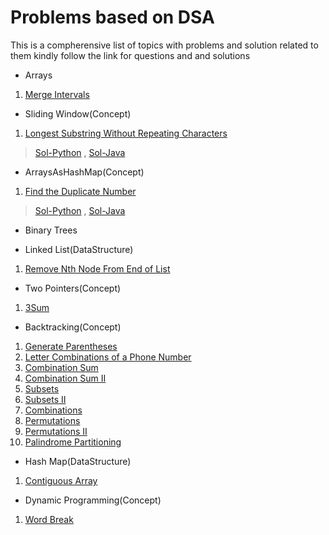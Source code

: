 # Problems based on DSA
This is a compherensive list of topics with problems and solution related to them kindly follow the link for questions
and and solutions

- Arrays
1. [Merge Intervals](https://leetcode.com/problems/merge-intervals/)

- Sliding Window(Concept)
1. [Longest Substring Without Repeating Characters](https://leetcode.com/problems/longest-substring-without-repeating-characters/)
>[Sol-Python](https://github.com/ANUBHAVNATANI/Data-Structures-And-Algorithms/blob/master/Problems/SlidingWindow/LC3.py) , [Sol-Java](https://github.com/ANUBHAVNATANI/Data-Structures-And-Algorithms/blob/master/Problems/SlidingWindow/LC3.java)

- ArraysAsHashMap(Concept)
1. [Find the Duplicate Number](https://leetcode.com/problems/find-the-duplicate-number/)
>[Sol-Python](https://github.com/ANUBHAVNATANI/Data-Structures-And-Algorithms/blob/master/Problems/ArrayAsHashMap/LC287.py) , [Sol-Java](https://github.com/ANUBHAVNATANI/Data-Structures-And-Algorithms/blob/master/Problems/ArrayAsHashMap/LC287.java)
  

- Binary Trees

- Linked List(DataStructure)
1. [Remove Nth Node From End of List](https://leetcode.com/problems/remove-nth-node-from-end-of-list/)

- Two Pointers(Concept)
1. [3Sum](https://leetcode.com/problems/3sum/)

- Backtracking(Concept)
1. [Generate Parentheses](https://leetcode.com/problems/generate-parentheses/)
2. [Letter Combinations of a Phone Number](https://leetcode.com/problems/letter-combinations-of-a-phone-number/)
3. [Combination Sum](https://leetcode.com/problems/combination-sum/)
4. [Combination Sum II](https://leetcode.com/problems/combination-sum-ii/)
5. [Subsets](https://leetcode.com/problems/subsets/)
6. [Subsets II](https://leetcode.com/problems/subsets-ii/)
7. [Combinations](https://leetcode.com/problems/combinations/)
8. [Permutations](https://leetcode.com/problems/permutations/)
9. [Permutations II](https://leetcode.com/problems/permutations-ii/)
10. [Palindrome Partitioning](https://leetcode.com/problems/palindrome-partitioning/)

- Hash Map(DataStructure)
1. [Contiguous Array](https://leetcode.com/problems/contiguous-array/)

- Dynamic Programming(Concept)
1. [Word Break](https://leetcode.com/problems/word-break/)